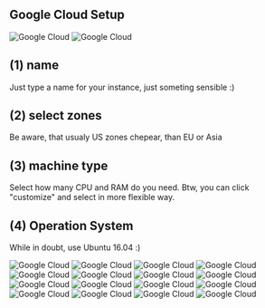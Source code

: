 ## Google Cloud Setup

![Google Cloud](images/gc0.png)
![Google Cloud](images/gc1.png)

## (1) name
Just type a name for your instance, just someting sensible :)

## (2) select zones
Be aware, that usualy US zones chepear, than EU or Asia

## (3) machine type
Select how many CPU and RAM do you need. Btw, you can click "customize" and select in more flexible way.

## (4) Operation System
While in doubt, use Ubuntu 16.04 :)

![Google Cloud](images/gc3.png)
![Google Cloud](images/gc4.png)
![Google Cloud](images/gc5.1.png)
![Google Cloud](images/gc5.2.png)
![Google Cloud](images/gc6.png)
![Google Cloud](images/gc7.png)
![Google Cloud](images/gc8.png)
![Google Cloud](images/gc8.1.png)
![Google Cloud](images/gc8.2.png)
![Google Cloud](images/gc9.1.png)
![Google Cloud](images/gc9.2.png)
![Google Cloud](images/gc9.3.png)
![Google Cloud](images/gc10.png)
![Google Cloud](images/gc11.png)
![Google Cloud](images/gc12.1.png)
![Google Cloud](images/gc12.2.png)